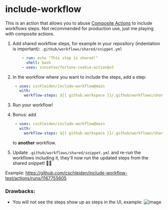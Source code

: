 # include-workflow

This is an action that allows you to abuse [Composite Actions](https://docs.github.com/en/actions/creating-actions/creating-a-composite-action) to include workflows steps. Not recommended for production use, just me playing with composite actions.

1. Add shared workflow steps, for example in your repository (indentation is important):
   `.github/workflows/shared/snippet.yml`
   ```yaml
       - run: echo "This step is shared!"
         shell: bash
       - uses: vincetse/fortune-cookie-action@v3
   ```
   
2. In the workflow where you want to include the steps, add a step:
   ```yaml
    - uses: cschleiden/include-workflow@main
      with:
        workflow-steps: ${{ github.workspace }}/.github/workflows/shared/snippet.yml
   ```
3. Run your workflow!

4. Bonus: add 
   ```yaml
    - uses: cschleiden/include-workflow@main
      with:
        workflow-steps: ${{ github.workspace }}/.github/workflows/shared/snippet.yml
   ```
   to **another** workflow.

5. Update `.github/workflows/shared/snippet.yml` and re-run the workflows including it, they'll now run the updated steps from the shared snippet! 🎉🥳

Example: https://github.com/cschleiden/include-workflow-test/actions/runs/1167755605 

### Drawbacks:

- You will not see the steps show up as steps in the UI, example: 
  ![image](https://user-images.githubusercontent.com/2201819/130850430-62a27b08-04f0-4d35-93cf-00000ed0e3c7.png)

